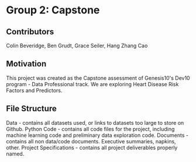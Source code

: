 # Group 2: Capstone

## Contributors
Colin Beveridge, Ben Grudt, Grace Seiler, Hang Zhang Cao

## Motivation
This project was created as the Capstone assessment of Genesis10's Dev10 program - Data Professional track.
We are exploring Heart Disease Risk Factors and Predictors.

## File Structure
Data - contains all datasets used, or links to datasets too large to store on Github.
Python Code - contains all code files for the project, including machine learning code and preliminary data exploration code.
Documents - contains all non data/code documents. Executive summaries, napkins, other.
Project Specifications - contains all project deliverables properly named.
